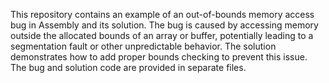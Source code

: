 This repository contains an example of an out-of-bounds memory access bug in Assembly and its solution. The bug is caused by accessing memory outside the allocated bounds of an array or buffer, potentially leading to a segmentation fault or other unpredictable behavior. The solution demonstrates how to add proper bounds checking to prevent this issue. The bug and solution code are provided in separate files.